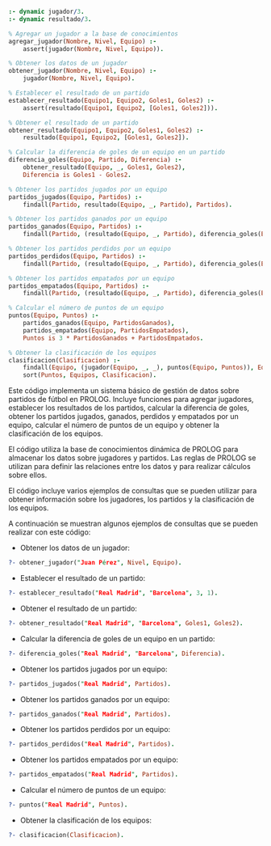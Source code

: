 ```prolog
:- dynamic jugador/3.
:- dynamic resultado/3.

% Agregar un jugador a la base de conocimientos
agregar_jugador(Nombre, Nivel, Equipo) :-
    assert(jugador(Nombre, Nivel, Equipo)).

% Obtener los datos de un jugador
obtener_jugador(Nombre, Nivel, Equipo) :-
    jugador(Nombre, Nivel, Equipo).

% Establecer el resultado de un partido
establecer_resultado(Equipo1, Equipo2, Goles1, Goles2) :-
    assert(resultado(Equipo1, Equipo2, [Goles1, Goles2])).

% Obtener el resultado de un partido
obtener_resultado(Equipo1, Equipo2, Goles1, Goles2) :-
    resultado(Equipo1, Equipo2, [Goles1, Goles2]).

% Calcular la diferencia de goles de un equipo en un partido
diferencia_goles(Equipo, Partido, Diferencia) :-
    obtener_resultado(Equipo, _, Goles1, Goles2),
    Diferencia is Goles1 - Goles2.

% Obtener los partidos jugados por un equipo
partidos_jugados(Equipo, Partidos) :-
    findall(Partido, resultado(Equipo, _, Partido), Partidos).

% Obtener los partidos ganados por un equipo
partidos_ganados(Equipo, Partidos) :-
    findall(Partido, (resultado(Equipo, _, Partido), diferencia_goles(Equipo, Partido, Diferencia), Diferencia > 0), Partidos).

% Obtener los partidos perdidos por un equipo
partidos_perdidos(Equipo, Partidos) :-
    findall(Partido, (resultado(Equipo, _, Partido), diferencia_goles(Equipo, Partido, Diferencia), Diferencia < 0), Partidos).

% Obtener los partidos empatados por un equipo
partidos_empatados(Equipo, Partidos) :-
    findall(Partido, (resultado(Equipo, _, Partido), diferencia_goles(Equipo, Partido, Diferencia), Diferencia = 0), Partidos).

% Calcular el número de puntos de un equipo
puntos(Equipo, Puntos) :-
    partidos_ganados(Equipo, PartidosGanados),
    partidos_empatados(Equipo, PartidosEmpatados),
    Puntos is 3 * PartidosGanados + PartidosEmpatados.

% Obtener la clasificación de los equipos
clasificacion(Clasificacion) :-
    findall(Equipo, (jugador(Equipo, _, _), puntos(Equipo, Puntos)), Equipos),
    sort(Puntos, Equipos, Clasificacion).
```

Este código implementa un sistema básico de gestión de datos sobre partidos de fútbol en PROLOG. Incluye funciones para agregar jugadores, establecer los resultados de los partidos, calcular la diferencia de goles, obtener los partidos jugados, ganados, perdidos y empatados por un equipo, calcular el número de puntos de un equipo y obtener la clasificación de los equipos.

El código utiliza la base de conocimientos dinámica de PROLOG para almacenar los datos sobre jugadores y partidos. Las reglas de PROLOG se utilizan para definir las relaciones entre los datos y para realizar cálculos sobre ellos.

El código incluye varios ejemplos de consultas que se pueden utilizar para obtener información sobre los jugadores, los partidos y la clasificación de los equipos.

A continuación se muestran algunos ejemplos de consultas que se pueden realizar con este código:

* Obtener los datos de un jugador:

```prolog
?- obtener_jugador("Juan Pérez", Nivel, Equipo).
```

* Establecer el resultado de un partido:

```prolog
?- establecer_resultado("Real Madrid", "Barcelona", 3, 1).
```

* Obtener el resultado de un partido:

```prolog
?- obtener_resultado("Real Madrid", "Barcelona", Goles1, Goles2).
```

* Calcular la diferencia de goles de un equipo en un partido:

```prolog
?- diferencia_goles("Real Madrid", "Barcelona", Diferencia).
```

* Obtener los partidos jugados por un equipo:

```prolog
?- partidos_jugados("Real Madrid", Partidos).
```

* Obtener los partidos ganados por un equipo:

```prolog
?- partidos_ganados("Real Madrid", Partidos).
```

* Obtener los partidos perdidos por un equipo:

```prolog
?- partidos_perdidos("Real Madrid", Partidos).
```

* Obtener los partidos empatados por un equipo:

```prolog
?- partidos_empatados("Real Madrid", Partidos).
```

* Calcular el número de puntos de un equipo:

```prolog
?- puntos("Real Madrid", Puntos).
```

* Obtener la clasificación de los equipos:

```prolog
?- clasificacion(Clasificacion).
```